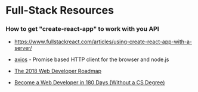 # Full-Stack Resources

### How to get "create-react-app" to work with you API
* https://www.fullstackreact.com/articles/using-create-react-app-with-a-server/

* [axios](https://github.com/axios/axios) - Promise based HTTP client for the browser and node.js

* [The 2018 Web Developer Roadmap](https://codeburst.io/the-2018-web-developer-roadmap-826b1b806e8d)

* [Become a Web Developer in 180 Days (Without a CS Degree)](https://medium.com/better-programming/become-a-web-developer-in-180-days-without-cs-degree-e869395972e1)